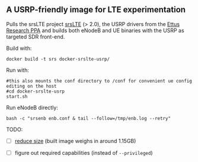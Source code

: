 ## A USRP-friendly image for LTE experimentation

Pulls the srsLTE project [srsLTE](https://github.com/srslte/srslte) (> 2.0),  the USRP drivers from the [Ettus Research PPA](https://launchpad.net/~ettusresearch/+archive/ubuntu/uhd) and builds both eNodeB and UE binaries with the USRP as targeted SDR front-end.

Build with:

    docker build -t srs docker-srslte-usrp/

Run with:
```
#this also mounts the conf directory to /conf for convenient ue config editing on the host
#cd docker-srslte-usrp
start.sh
```

Run eNodeB directly:

    bash -c "srsenb enb.conf & tail --follow=/tmp/enb.log --retry"

TODO:
- [ ] [reduce size][multistage] (built image weighs in around 1.15GB)
- [ ] figure out required capabilities (instead of `--privileged`)


[multistage]: https://docs.docker.com/engine/userguide/eng-image/multistage-build/
